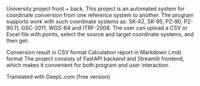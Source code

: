 University project front + back.
This project is an automated system for coordinate conversion from one reference system to another. The program supports work with such coordinate systems as: SK-42, SK-95, PZ-90, PZ-90.11, GSC-2011, WGS-84 and ITRF-2008. The user can upload a CSV or Excel file with points, select the source and target coordinate systems, and then get:

Conversion result in CSV format
Calculation report in Markdown (.md) format The project consists of FastAPI backend and Streamlit frontend, which makes it convenient for both program and user interaction.

Translated with DeepL.com (free version)
